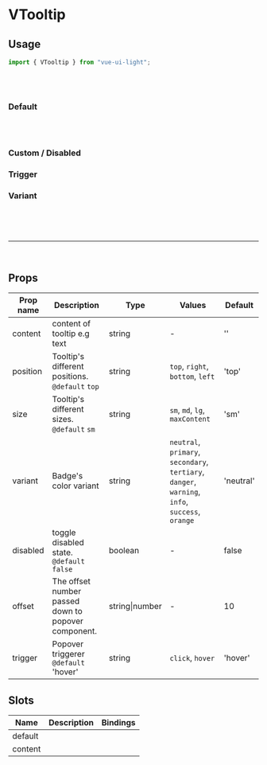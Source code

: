 # VTooltip

## Usage

```js
import { VTooltip } from "vue-ui-light";
```

<br/>
<br/>

### Default

<example min-height="300">
<template v-slot:preview>
<div class="flex justify-around p-2">
		<v-tooltip position="right"
			content="Lorem ipsum dolor sit amet, consectetur adipiscing elit Lorem ipsum dolor sit amet, consectetur adipiscing elit."
		>
			<v-button> Right </v-button>
		</v-tooltip>
		<v-tooltip position="bottom"
			content="Lorem ipsum dolor sit amet, consectetur adipiscing elit Lorem ipsum dolor sit amet, consectetur adipiscing elit."
		>
			<v-button> Bottom </v-button>
		</v-tooltip>
</div>

<div class="flex justify-around p-2">
		<v-tooltip position="top"
			content="Lorem ipsum dolor sit amet, consectetur adipiscing elit Lorem ipsum dolor sit amet, consectetur adipiscing elit."
		>
			<v-button> Top </v-button>
		</v-tooltip>
		<v-tooltip position="left"
			content="Lorem ipsum dolor sit amet, consectetur adipiscing elit Lorem ipsum dolor sit amet, consectetur adipiscing elit."
		>
			<v-button> Left </v-button>
		</v-tooltip>
</div>
</template>
<template v-slot:source>

```html
<v-tooltip position="right" :content="content">
  <v-button> Right </v-button>
</v-tooltip>
<v-tooltip position="bottom" :content="content">
  <v-button> Bottom </v-button>
</v-tooltip>
<v-tooltip position="top" :content="content">
  <v-button> Top </v-button>
</v-tooltip>
<v-tooltip position="left" :content="content">
  <v-button> Left </v-button>
</v-tooltip>
```

```js
content: 'Lorem ipsum dolor sit amet, consectetur adipiscing elit. ' +
'Maecenas quis tortor accumsan tellus feugiat maximus vel nec ligula. ',
```

</template>
</example>

<br/>
<br/>

### Custom / Disabled

<example min-height="300">
<template v-slot:preview>
<div class="flex justify-around py-8">
		<v-tooltip position="right"
			content="Lorem ipsum dolor sit amet, consectetur adipiscing elit Lorem ipsum dolor sit amet, consectetur adipiscing elit."
		>
			<v-button>
					Custom Right
				</v-button>
				<template #content="{ content }">
					<!-- Tooltip Custume content -->
					<h6>Slot tooltip</h6>
					<small class="text-muted">slot tooltip</small>
					<div>{{ content }}</div>
					<span class="align-bottom">slot tooltip</span>
				</template>
		</v-tooltip>
		<v-tooltip disabled position="left" content="content" >
			<v-button>Disabled TOOlTIP</v-button>
		</v-tooltip>
</div>
</template>
<template v-slot:source>

```html
<v-tooltip position="right" :content="content">
  <v-button> Custom Right </v-button>
  <template #content="{ content }">
    <h6>Slot tooltip</h6>
    <small class="text-muted">slot tooltip</small>
    <div>{{ content }}</div>
    <span class="align-bottom">slot tooltip</span>
  </template>
</v-tooltip>
<v-tooltip disabled position="left" :content="content">
  <v-button>Disabled TOOlTIP</v-button>
</v-tooltip>
```

```js
content: 'Lorem ipsum dolor sit amet, consectetur adipiscing elit. ' +
'Maecenas quis tortor accumsan tellus feugiat maximus vel nec ligula. ',
```

</template>
</example>

### Trigger

<example min-height="300">
<template v-slot:preview>
<div class="flex justify-around p-2">
		<v-tooltip position="right" trigger="hover"
			content="Lorem ipsum dolor sit amet, consectetur adipiscing elit Lorem ipsum dolor sit amet, consectetur adipiscing elit."
		>
			<v-button> Hover </v-button>
		</v-tooltip>
		<v-tooltip position="bottom" trigger="click"
			content="Lorem ipsum dolor sit amet, consectetur adipiscing elit Lorem ipsum dolor sit amet, consectetur adipiscing elit."
		>
			<v-button> Click </v-button>
		</v-tooltip>
	</div>
</template>
<template v-slot:source>

```html
<v-tooltip position="right" :content="content" trigger="hover">
  <v-button> Hover </v-button>
</v-tooltip>
<v-tooltip position="bottom" :content="content" trigger="click">
  <v-button> Click </v-button>
</v-tooltip>
```

```js
content: 'Lorem ipsum dolor sit amet, consectetur adipiscing elit. ' +
'Maecenas quis tortor accumsan tellus feugiat maximus vel nec ligula. ',
```

</template>
</example>

### Variant

<example min-height="300">
<template v-slot:preview>
<div class="flex justify-around p-2">
		<v-tooltip position="bottom" variant="primary"
			content="Lorem ipsum dolor sit amet, consectetur adipiscing elit Lorem ipsum dolor sit amet, consectetur adipiscing elit."
		>
			<v-button> Primary </v-button>
		</v-tooltip>
		<v-tooltip position="bottom" variant="tertiary"
			content="Lorem ipsum dolor sit amet, consectetur adipiscing elit Lorem ipsum dolor sit amet, consectetur adipiscing elit."
		>
			<v-button> Tertiary </v-button>
		</v-tooltip>
		<v-tooltip position="bottom" variant="danger"
			content="Lorem ipsum dolor sit amet, consectetur adipiscing elit Lorem ipsum dolor sit amet, consectetur adipiscing elit."
		>
			<v-button> Danger </v-button>
		</v-tooltip>
		<v-tooltip position="bottom" variant="secondary"
			content="Lorem ipsum dolor sit amet, consectetur adipiscing elit Lorem ipsum dolor sit amet, consectetur adipiscing elit."
		>
			<v-button> secondary </v-button>
		</v-tooltip>
		<v-tooltip position="bottom" variant="orange"
			content="Lorem ipsum dolor sit amet, consectetur adipiscing elit Lorem ipsum dolor sit amet, consectetur adipiscing elit."
		>
			<v-button> Orange </v-button>
		</v-tooltip>
	</div>
</template>
<template v-slot:source>

```html
<v-tooltip position="bottom" :content="content" variant="primary">
  <v-button> Primary </v-button>
</v-tooltip>
<v-tooltip position="bottom" :content="content" variant="tertiary">
  <v-button> Tertiary </v-button>
</v-tooltip>
...
```

```js
content: 'Lorem ipsum dolor sit amet, consectetur adipiscing elit. ' +
'Maecenas quis tortor accumsan tellus feugiat maximus vel nec ligula. ',
```

</template>
</example>

<br/>
<br/>

<br/>
<hr/>
<br/>

## Props

| Prop name | Description                                         | Type           | Values                                                                                          | Default   |
| --------- | --------------------------------------------------- | -------------- | ----------------------------------------------------------------------------------------------- | --------- |
| content   | content of tooltip e.g text                         | string         | -                                                                                               | ''        |
| position  | Tooltip's different positions.<br/>`@default` `top` | string         | `top`, `right`, `bottom`, `left`                                                                | 'top'     |
| size      | Tooltip's different sizes.<br/>`@default` `sm`      | string         | `sm`, `md`, `lg`, `maxContent`                                                                  | 'sm'      |
| variant   | Badge's color variant                               | string         | `neutral`, `primary`, `secondary`, `tertiary`, `danger`, `warning`, `info`, `success`, `orange` | 'neutral' |
| disabled  | toggle disabled state.<br/>`@default` `false`       | boolean        | -                                                                                               | false     |
| offset    | The offset number passed down to popover component. | string\|number | -                                                                                               | 10        |
| trigger   | Popover triggerer<br/>`@default` 'hover'            | string         | `click`, `hover`                                                                                | 'hover'   |

## Slots

| Name    | Description | Bindings |
| ------- | ----------- | -------- |
| default |             |          |
| content |             |          |

